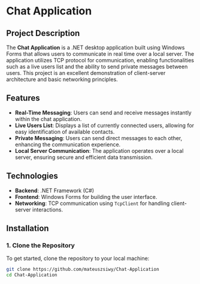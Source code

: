# Chat Application

## Project Description
The **Chat Application** is a .NET desktop application built using Windows Forms that allows users to communicate in real time over a local server. The application utilizes TCP protocol for communication, enabling functionalities such as a live users list and the ability to send private messages between users. This project is an excellent demonstration of client-server architecture and basic networking principles.

## Features
- **Real-Time Messaging**: Users can send and receive messages instantly within the chat application.
- **Live Users List**: Displays a list of currently connected users, allowing for easy identification of available contacts.
- **Private Messaging**: Users can send direct messages to each other, enhancing the communication experience.
- **Local Server Communication**: The application operates over a local server, ensuring secure and efficient data transmission.

## Technologies
- **Backend**: .NET Framework (C#)
- **Frontend**: Windows Forms for building the user interface.
- **Networking**: TCP communication using `TcpClient` for handling client-server interactions.

## Installation

### 1. Clone the Repository
To get started, clone the repository to your local machine:
```bash
git clone https://github.com/mateuszsiwy/Chat-Application
cd Chat-Application
